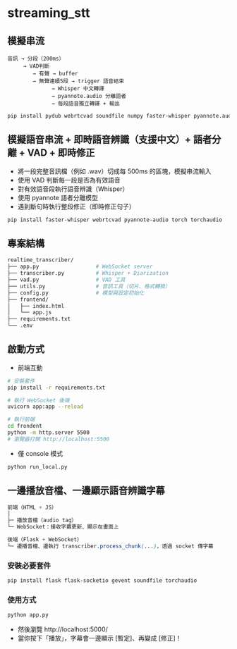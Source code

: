 # streaming_stt

## 模擬串流
```arduino
音訊 → 分段（200ms） 
     → VAD判斷 
        → 有聲 → buffer 
        → 無聲連續5段 → trigger 語音結束
              → Whisper 中文轉譯
              → pyannote.audio 分離語者
              → 每段語音獨立轉譯 + 輸出
```

```bash
pip install pydub webrtcvad soundfile numpy faster-whisper pyannote.audio
```

## 模擬語音串流 + 即時語音辨識（支援中文）+ 語者分離 + VAD + 即時修正
- 將一段完整音訊檔（例如 .wav）切成每 500ms 的區塊，模擬串流輸入 <br>
- 使用 VAD 判斷每一段是否為有效語音 <br>
- 對有效語音段執行語音辨識（Whisper） <br>
- 使用 pyannote 語者分離模型 <br>
- 遇到斷句時執行整段修正（即時修正句子） <br>
```bash
pip install faster-whisper webrtcvad pyannote-audio torch torchaudio
```

## 專案結構
```bash
realtime_transcriber/
├── app.py                  # WebSocket server
├── transcriber.py          # Whisper + Diarization
├── vad.py                  # VAD 工具
├── utils.py                # 音訊工具（切片、格式轉換）
├── config.py               # 模型與設定初始化
├── frontend/
│   ├── index.html
│   └── app.js
├── requirements.txt
└── .env
```
## 啟動方式
- 前端互動
```bash
# 安裝套件
pip install -r requirements.txt

# 執行 WebSocket 後端
uvicorn app:app --reload

# 執行前端
cd frondent
python -m http.server 5500
# 瀏覽器打開 http://localhost:5500
```
- 僅 console 模式
```bash
python run_local.py
```

## 一邊播放音檔、一邊顯示語音辨識字幕
```css
前端（HTML + JS）
│
├─ 播放音檔（audio tag）
└─ WebSocket：接收字幕更新、顯示在畫面上

後端（Flask + WebSocket）
└─ 邊播音檔、邊執行 transcriber.process_chunk(...)，透過 socket 傳字幕
```
### 安裝必要套件
```bash
pip install flask flask-socketio gevent soundfile torchaudio
```
### 使用方式
```bash
python app.py
```
- 然後瀏覽 http://localhost:5000/
- 當你按下「播放」，字幕會一邊顯示 [暫定]、再變成 [修正]！